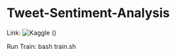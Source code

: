 # Tweet-Sentiment-Analysis
Link: ![Kaggle](https://www.kaggle.com/competitions/tweet-sentiment-extraction/code?competitionId=16295&sortBy=scoreDescending) (<a>)

Run Train: bash train.sh
